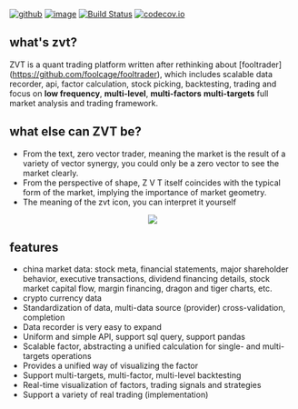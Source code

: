 [![github](https://img.shields.io/github/stars/zvtvz/zvt.svg)](https://github.com/zvtvz/zvt)
[![image](https://img.shields.io/pypi/l/zvt.svg)](https://pypi.org/project/zvt/)
[![Build Status](https://api.travis-ci.org/zvtvz/zvt.svg?branch=master)](https://travis-ci.org/zvtvz/zvt)
[![codecov.io](https://codecov.io/github/zvtvz/zvt/coverage.svg?branch=master)](https://codecov.io/github/zvtvz/zvt)
## what's zvt?

ZVT is a quant trading platform written after rethinking about [fooltrader] (https://github.com/foolcage/fooltrader), which includes scalable data recorder, api, factor calculation, stock picking, backtesting, trading and focus on  **low frequency**, **multi-level**, **multi-factors** **multi-targets** full market analysis and trading framework.

## what else can ZVT be?

 - From the text, zero vector trader, meaning the market is the result of a variety of vector synergy, you could only be a zero vector to see the market clearly.
 - From the perspective of shape, Z V T itself coincides with the typical form of the market, implying the importance of market geometry.
 - The meaning of the zvt icon, you can interpret it yourself

<p align="center"><img src='./imgs/zvt-ok.gif'/></p>

## features

- china market data: stock meta, financial statements, major shareholder behavior, executive transactions, dividend financing details, stock market capital flow, margin financing, dragon and tiger charts, etc.
- crypto currency data
- Standardization of data, multi-data source (provider) cross-validation, completion
- Data recorder is very easy to expand
- Uniform and simple API, support sql query, support pandas
- Scalable factor, abstracting a unified calculation for single- and multi-targets operations
- Provides a unified way of visualizing the factor
- Support multi-targets, multi-factor, multi-level backtesting
- Real-time visualization of factors, trading signals and strategies
- Support a variety of real trading (implementation)